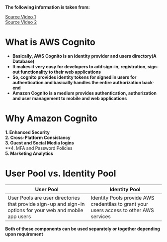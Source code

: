**The following information is taken from:**

[Source Video 1](https://youtu.be/EaDMG4amEfk)\
[Source Video 2](https://youtu.be/jTu--LpjA18)

# What is AWS Cognito

- **Basically, AWS Cognito is an identity provider and users directory(A Database)**
- **It makes it very easy for developers to add sign-in, registration, sign-out functionality to their web applications**
- **So, cognito provides identity tokens for signed in users for authentication and basically handles the entire authorization back-end**
- **Amazon Cognito is a medium provides authentication, authorization and user management to mobile and web applications**

# Why Amazon Cognito

**1. Enhanced Security**\
**2. Cross-Platform Consistancy**\
**3. Guest and Social Media logins**\
**4. MFA and Password Policies\
**5. Marketing Analytics**

# User Pool vs. Identity Pool


| User Pool | Identity Pool |
| --------- | ------------- |
| User Pools are user directories that provide sign-up and sign-in options for your web and mobile app users | Identity Pools provide AWS credentilas to grant your users access to other AWS services |

**Both of these components can be used separately or together depending upon requirement**

